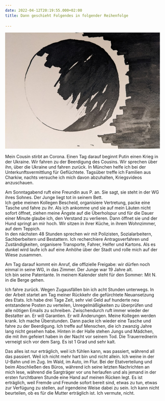 ```yaml
---
date: 2022-04-12T20:19:55.000+02:00
title: Dann geschieht Folgendes in folgender Reihenfolge

---
```

![](/uploads/release.jpg)

Mein Cousin stirbt an Corona. Einen Tag darauf beginnt Putin einen Krieg in der Ukraine. Wir fahren zu der Beerdigung des Cousins. Wir sprechen über ihn, über die Ukraine und fahren zurück. In München helfe ich bei der Unterkunftsvermittlung für Geflüchtete. Tagsüber treffe ich Familien aus Charkiw, nachts versuche ich mich davon abzuhalten, Kriegsvideos anzuschauen.

Am Sonntagabend ruft eine Freundin aus P. an. Sie sagt, sie steht in der WG ihres Sohnes. Der Junge liegt tot in seinem Bett.  
Ich gebe meinen Kollegen Bescheid, organisiere Vertretung, packe eine Tasche und fahre zu ihr. Als ich ankomme und sie auf mein Läuten nicht sofort öffnet, ziehen meine Ängste auf die Überholspur und für die Dauer einer Minute glaube ich, den Verstand zu verlieren. Dann öffnet sie und der Hund springt an mir hoch. Wir sitzen in ihrer Küche, in ihrem Wohnzimmer, auf dem Teppich.  
In den nächsten 48 Stunden sprechen wir mit Polizisten, Sozialarbeitern, Sachberbeitern und Bestattern. Ich recherchiere Antragsverfahren und Zuständigkeiten, organisere Transporte, Fahrer, Helfer und Kartons. Als es dunkel wird laufe ich auf eine Anhöhe über der Stadt und rolle mich auf der Wiese zusammen.

Am Tag darauf kommt ein Anruf, die offizielle Freigabe: wir dürfen noch einmal in seine WG, in das Zimmer. Der Junge war 19 Jahre alt.  
Ich bin seine Patentante. In meinem Kalender steht für den Sommer: Mit N. in die Berge gehen.

Ich fahre zurück. Wegen Zugausfällen bin ich acht Stunden unterwegs. In der Arbeit startet am Tag meiner Rückkehr die gefürchtete Neuansetzung des Etats. Ich habe drei Tage Zeit, sehr viel Geld auf hunderte neu entstandene Posten zu verteilen, Unregelmäßigkeiten zu überprüfen und alle nötigen Emails zu schreiben. Zwischendurch ruft immer wieder der Bestatter an. Er will Garantien. Er will Änderungen. Meine Kollegen werden krank. Ich mache Überstunden. Dann packe ich wieder eine Tasche und fahre zu der Beerdigung. Ich treffe auf Menschen, die ich zwanzig Jahre lang nicht gesehen habe. Hinten in der Halle stehen Jungs und Mädchen, die mit ihm gefeiert haben in der Nacht vor seinem Tod. Die Trauerrednerin verneigt sich vor dem Sarg. Es ist 1 Grad und sehr kalt.

Das alles ist nur erträglich, weil ich fühlen kann, was passiert, während all das passiert. Weil ich nicht mehr hart bin und nicht allein. Ich weine in der U-Bahn und im Zug. Im Wald, im Auto, im Flur. Bei der Etatverteilung und beim Abschließen des Büros, während ich seine letzten Nachrichten an mich lese, während die Sargträger vor uns herlaufen und als jemand in der ersten furchtbaren Stunde eine Hand auf meinen Rücken legt. Es ist erträglich, weil Fremde und Freunde sofort bereit sind, etwas zu tun, etwas zur Verfügung zu stellen, auf irgendeine Weise dabei zu sein. Ich kann nicht beurteilen, ob es für die Mutter erträglich ist. Ich vermute, nicht.